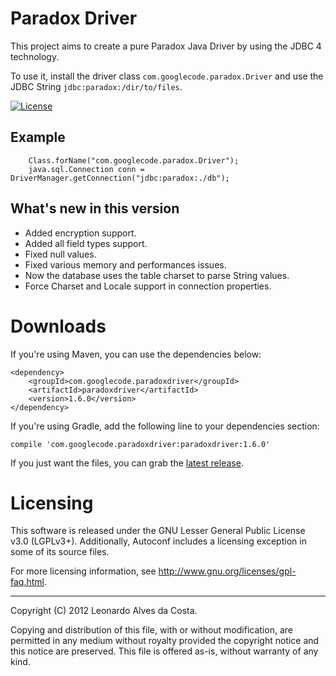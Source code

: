 # Paradox Driver #
This project aims to create a pure Paradox Java Driver by using the JDBC 4 technology.

To use it, install the driver class `com.googlecode.paradox.Driver` and use the JDBC String `jdbc:paradox:/dir/to/files`.

[![License](https://img.shields.io/badge/License-GPL%203.0-blue.svg)](LICENSE)

## Example ##

```
    Class.forName("com.googlecode.paradox.Driver");
    java.sql.Connection conn = DriverManager.getConnection("jdbc:paradox:./db");
```

## What's new in this version

- Added encryption support.
- Added all field types support.
- Fixed null values.
- Fixed various memory and performances issues.
- Now the database uses the table charset to parse String values.
- Force Charset and Locale support in connection properties.

# Downloads #
If you're using Maven, you can use the dependencies below:

```
<dependency>
    <groupId>com.googlecode.paradoxdriver</groupId>
    <artifactId>paradoxdriver</artifactId>
    <version>1.6.0</version>
</dependency>
```

If you're using Gradle, add the following line to your dependencies section:

    compile 'com.googlecode.paradoxdriver:paradoxdriver:1.6.0'

If you just want the files, you can grab the [latest release](https://github.com/leonhad/paradoxdriver/releases/latest).

# Licensing

This software is released under the GNU Lesser General Public License v3.0 (LGPLv3+).
Additionally, Autoconf includes a licensing exception in some of its
source files.

For more licensing information, see
<http://www.gnu.org/licenses/gpl-faq.html>.

-----
Copyright (C) 2012 Leonardo Alves da Costa.

Copying and distribution of this file, with or without modification,
are permitted in any medium without royalty provided the copyright
notice and this notice are preserved.  This file is offered as-is,
without warranty of any kind.
